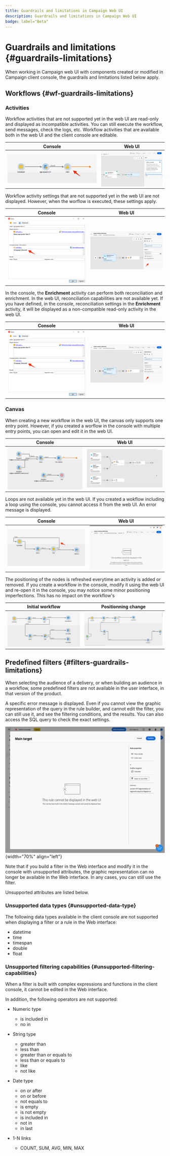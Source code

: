 ```yaml
---
title: Guardrails and limitations in Campaign Web UI
description: Guardrails and limitations in Campaign Web UI
badge: label="Beta" 
---
```


# Guardrails and limitations {#guardrails-limitations}

When working in Campaign web UI with components created or modified in Campaign client console, the guardrails and limitations listed below apply.

## Workflows {#wf-guardrails-limitations}

### Activities

Workflow activities that are not supported yet in the web UI are read-only and displayed as incompatible activities. You can still execute the workflow, send messages, check the logs, etc. Workflow activities that are available both in the web UI and the client console are editable. 

| Console | Web UI |
| --- | --- |
| ![](assets/limitations-activities-console.png) | ![](assets/limitations-activities-web.png) |

Workflow activity settings that are not supported yet in the web UI are not displayed. However, when the worflow is executed, these settings apply.

| Console | Web UI |
| --- | --- |
| ![](assets/limitations-options-console.png) | ![](assets/limitations-options-web.png) |

In the console, the **Enrichment** activity can perform both reconciliation and enrichment. In the web UI, reconciliation capabilities are not available yet. If you have defined, in the console, reconciliation settings in the **Enrichment** activity, it will be displayed as a non-compatible read-only activity in the web UI. 

| Console | Web UI |
| --- | --- |
| ![](assets/limitations-options-console.png) | ![](assets/limitations-options-web.png) |

### Canvas

When creating a new workflow in the web UI, the canvas only supports one entry point. However, if you created a worflow in the console with multiple entry points, you can open and edit it in the web UI. 

| Console | Web UI |
| --- | --- |
| ![](assets/limitations-multiple-console.png) | ![](assets/limitations-multiple-web.png) |

Loops are not available yet in the web UI. If you created a wokflow including a loop using the console, you cannot access it from the web UI. An error message is displayed.

| Console | Web UI |
| --- | --- |
| ![](assets/limitations-loops-console.png) | ![](assets/limitations-loops-web.png)

The positioning of the nodes is refreshed everytime an activity is added or removed. If you create a workflow in the console, modify it using the web UI and re-open it in the console, you may notice some minor positioning imperfections. This has no impact on the workflow's 

| Initial workflow | Positionning change |
| --- | --- |
| ![](assets/limitations-positioning1.png) | ![](assets/limitations-positioning2.png) |

## Predefined filters {#filters-guardrails-limitations}

When selecting the audience of a delivery, or when building an audience in a workflow, some predefined filters are not available in the user interface, in that version of the product. 

A specific error message is displayed. Even if you cannot view the graphic representation of the query in the rule builder, and cannot edit the filter, you can still use it, and see the filtering conditions, and the results. You can also access the SQL query to check the exact settings. 

![](assets/filter-unavailable.png){width="70%" align="left"}
 

Note that if you build a filter in the Web interface and modify it in the console with unsupported attributes, the graphic representation can no longer be available in the Web interface. In any cases, you can still use the filter.

Unsupported attributes are listed below.

### Unsupported data types {#unsupported-data-type}

The following data types available in the client console are not supported when displaying a filter or a rule in the Web interface:

* datetime
* time
* timespan
* double
* float

### Unsupported filtering capabilities {#unsupported-filtering-capabilities}

When a filter is built with complex expressions and functions in the client console, it cannot be edited in the Web interface.

In addition, the following operators are not supported:

* Numeric type
    * is included in
    * no in

* String type
    * greater than
    * less than
    * greater than or equals to
    * less than or equals to
    * like
    * not like

* Date type
    * on or after
    * on or before
    * not equals to
    * is empty
    * is not empty
    * is included in
    * not in
    * in last

* 1-N links
    * COUNT, SUM, AVG, MIN, MAX